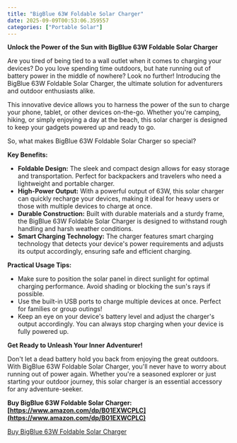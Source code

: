 ```yaml
---
title: "BigBlue 63W Foldable Solar Charger"
date: 2025-09-09T00:53:06.359557
categories: ["Portable Solar"]
---
```

**Unlock the Power of the Sun with BigBlue 63W Foldable Solar Charger**

Are you tired of being tied to a wall outlet when it comes to charging your devices? Do you love spending time outdoors, but hate running out of battery power in the middle of nowhere? Look no further! Introducing the BigBlue 63W Foldable Solar Charger, the ultimate solution for adventurers and outdoor enthusiasts alike.

This innovative device allows you to harness the power of the sun to charge your phone, tablet, or other devices on-the-go. Whether you're camping, hiking, or simply enjoying a day at the beach, this solar charger is designed to keep your gadgets powered up and ready to go.

So, what makes BigBlue 63W Foldable Solar Charger so special?

**Key Benefits:**

* **Foldable Design:** The sleek and compact design allows for easy storage and transportation. Perfect for backpackers and travelers who need a lightweight and portable charger.
* **High-Power Output:** With a powerful output of 63W, this solar charger can quickly recharge your devices, making it ideal for heavy users or those with multiple devices to charge at once.
* **Durable Construction:** Built with durable materials and a sturdy frame, the BigBlue 63W Foldable Solar Charger is designed to withstand rough handling and harsh weather conditions.
* **Smart Charging Technology:** The charger features smart charging technology that detects your device's power requirements and adjusts its output accordingly, ensuring safe and efficient charging.

**Practical Usage Tips:**

* Make sure to position the solar panel in direct sunlight for optimal charging performance. Avoid shading or blocking the sun's rays if possible.
* Use the built-in USB ports to charge multiple devices at once. Perfect for families or group outings!
* Keep an eye on your device's battery level and adjust the charger's output accordingly. You can always stop charging when your device is fully powered up.

**Get Ready to Unleash Your Inner Adventurer!**

Don't let a dead battery hold you back from enjoying the great outdoors. With BigBlue 63W Foldable Solar Charger, you'll never have to worry about running out of power again. Whether you're a seasoned explorer or just starting your outdoor journey, this solar charger is an essential accessory for any adventure-seeker.

**Buy BigBlue 63W Foldable Solar Charger: [https://www.amazon.com/dp/B01EXWCPLC](https://www.amazon.com/dp/B01EXWCPLC)**

[Buy BigBlue 63W Foldable Solar Charger](https://www.amazon.com/dp/B01EXWCPLC)
